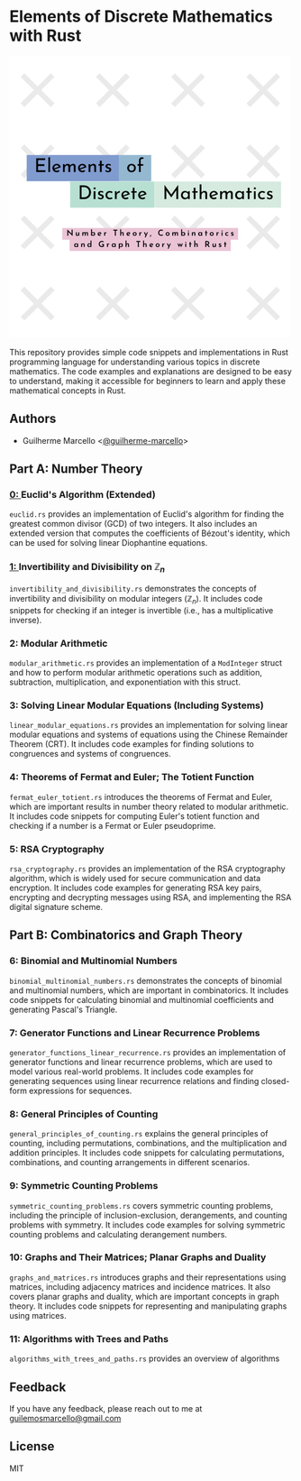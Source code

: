 # Elements of Discrete Mathematics with Rust

![Elements of Discrete Mathematics with Rust](./img/logo.png)

This repository provides simple code snippets and implementations in Rust programming language for understanding various topics in discrete mathematics. The code examples and explanations are designed to be easy to understand, making it accessible for beginners to learn and apply these mathematical concepts in Rust.

## Authors

- Guilherme Marcello \<[@guilherme-marcello](https://github.com/guilherme-marcello)\>

## Part A: Number Theory

### [0: ](./0-euclidian-algorithm/0.md) Euclid's Algorithm (Extended)

`euclid.rs` provides an implementation of Euclid's algorithm for finding the greatest common divisor (GCD) of two integers. It also includes an extended version that computes the coefficients of Bézout's identity, which can be used for solving linear Diophantine equations.

### [1: ](./1-invertibility-divisibility/1.md)  Invertibility and Divisibility on $ℤ_n$

`invertibility_and_divisibility.rs` demonstrates the concepts of invertibility and divisibility on modular integers ($ℤ_n$). It includes code snippets for checking if an integer is invertible (i.e., has a multiplicative inverse).

### 2: Modular Arithmetic

`modular_arithmetic.rs` provides an implementation of a `ModInteger` struct and how to perform modular arithmetic operations such as addition, subtraction, multiplication, and exponentiation with this struct.

### 3: Solving Linear Modular Equations (Including Systems)

`linear_modular_equations.rs` provides an implementation for solving linear modular equations and systems of equations using the Chinese Remainder Theorem (CRT). It includes code examples for finding solutions to congruences and systems of congruences.

### 4: Theorems of Fermat and Euler; The Totient Function

`fermat_euler_totient.rs` introduces the theorems of Fermat and Euler, which are important results in number theory related to modular arithmetic. It includes code snippets for computing Euler's totient function and checking if a number is a Fermat or Euler pseudoprime.

### 5: RSA Cryptography

`rsa_cryptography.rs` provides an implementation of the RSA cryptography algorithm, which is widely used for secure communication and data encryption. It includes code examples for generating RSA key pairs, encrypting and decrypting messages using RSA, and implementing the RSA digital signature scheme.

## Part B: Combinatorics and Graph Theory

### 6: Binomial and Multinomial Numbers

`binomial_multinomial_numbers.rs` demonstrates the concepts of binomial and multinomial numbers, which are important in combinatorics. It includes code snippets for calculating binomial and multinomial coefficients and generating Pascal's Triangle.

### 7: Generator Functions and Linear Recurrence Problems

`generator_functions_linear_recurrence.rs` provides an implementation of generator functions and linear recurrence problems, which are used to model various real-world problems. It includes code examples for generating sequences using linear recurrence relations and finding closed-form expressions for sequences.

### 8: General Principles of Counting

`general_principles_of_counting.rs` explains the general principles of counting, including permutations, combinations, and the multiplication and addition principles. It includes code snippets for calculating permutations, combinations, and counting arrangements in different scenarios.

### 9: Symmetric Counting Problems

`symmetric_counting_problems.rs` covers symmetric counting problems, including the principle of inclusion-exclusion, derangements, and counting problems with symmetry. It includes code examples for solving symmetric counting problems and calculating derangement numbers.

### 10: Graphs and Their Matrices; Planar Graphs and Duality

`graphs_and_matrices.rs` introduces graphs and their representations using matrices, including adjacency matrices and incidence matrices. It also covers planar graphs and duality, which are important concepts in graph theory. It includes code snippets for representing and manipulating graphs using matrices.

### 11: Algorithms with Trees and Paths

`algorithms_with_trees_and_paths.rs` provides an overview of algorithms

## Feedback

If you have any feedback, please reach out to me at guilemosmarcello@gmail.com

## License

MIT
